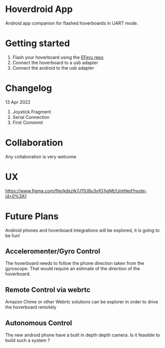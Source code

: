 # Hoverdroid App
Android app companion for flashed hoverboards in UART mode.

# Getting started
1. Flash your hoverboard using the [EFeru repo](https://github.com/EFeru/hoverboard-firmware-hack-FOC)
2. Connect the hoverboard to a usb adapter
3. Connect the android to the usb adapter


# Changelog
13 Apr 2022
1. Joystick Fragment
2. Serial Connection
3. First Commmit


# Collaboration

Any collaboration is very welcome

# UX 

https://www.figma.com/file/kdszIk7J11U8u3yfG1jgMt/Untitled?node-id=0%3A1

# Future Plans

Android phones and hoverboard integrations will be explored, it is going to be fun! 

## Acceleromenter/Gyro Control 
The hoverboard needs to follow the phone direction taken from the gyroscope. That would require an estimate of the direction of the hoverboard.

## Remote Control via webrtc
Amazon Chime or other Webrtc solutions can be explorer in order to drive the hoverboard remotely

## Autonomous Control
The new android phone have a built in depth depth camera. Is it feasible to build such a system ?